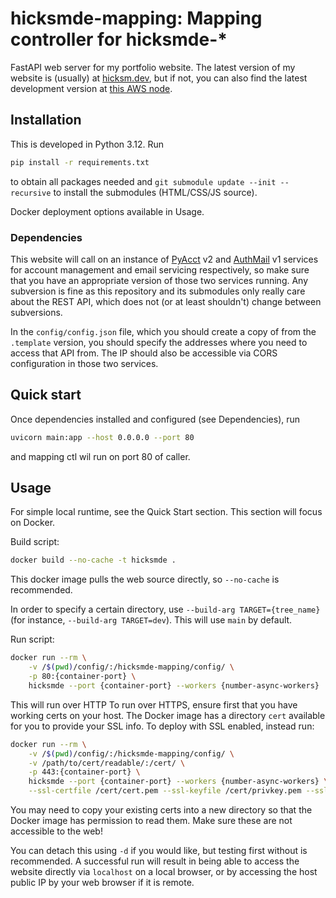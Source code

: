 # hicksmde-mapping: Mapping controller for hicksmde-*

FastAPI web server for my portfolio website. The latest version of my website is (usually) at [hicksm.dev](https://hicksm.dev), but if not, you can also find the latest development version at [this AWS node](http://34.226.123.156/).

## Installation

This is developed in Python 3.12. Run

```bash
pip install -r requirements.txt
```

to obtain all packages needed and `git submodule update --init --recursive` to install the submodules (HTML/CSS/JS source).

Docker deployment options available in Usage.

### Dependencies

This website will call on an instance of [PyAcct](https://github.com/mwhicks-dev/pyacct) v2 and [AuthMail](https://github.com/mwhicks-dev/authmail) v1 services for account management and email servicing respectively, so make sure that you have an appropriate version of those two services running. Any subversion is fine as this repository and its submodules only really care about the REST API, which does not (or at least shouldn't) change between subversions.

In the `config/config.json` file, which you should create a copy of from the `.template` version, you should specify the addresses where you need to access that API from. The IP should also be accessible via CORS configuration in those two services.

## Quick start

Once dependencies installed and configured (see Dependencies), run

```bash
uvicorn main:app --host 0.0.0.0 --port 80
```

and mapping ctl wil run on port 80 of caller.

## Usage

For simple local runtime, see the Quick Start section. This section will focus on Docker.

Build script:

```bash
docker build --no-cache -t hicksmde .
```

This docker image pulls the web source directly, so `--no-cache` is recommended.

In order to specify a certain directory, use `--build-arg TARGET={tree_name}` (for instance, `--build-arg TARGET=dev`). This will use `main` by default.

Run script:

```bash
docker run --rm \
    -v /$(pwd)/config/:/hicksmde-mapping/config/ \
    -p 80:{container-port} \
    hicksmde --port {container-port} --workers {number-async-workers}
```

This will run over HTTP To run over HTTPS, ensure first that you have working certs on your host. The Docker image has a directory `cert` available for you to provide your SSL info. To deploy with SSL enabled, instead run:

```bash
docker run --rm \
    -v /$(pwd)/config/:/hicksmde-mapping/config/ \
    -v /path/to/cert/readable/:/cert/ \
    -p 443:{container-port} \
    hicksmde --port {container-port} --workers {number-async-workers} \
    --ssl-certfile /cert/cert.pem --ssl-keyfile /cert/privkey.pem --ssl-keyfile-password {your-kf-password}
```

You may need to copy your existing certs into a new directory so that the Docker image has permission to read them. Make sure these are not accessible to the web!

You can detach this using `-d` if you would like, but testing first without is recommended. A successful run will result in being able to access the website directly via `localhost` on a local browser, or by accessing the host public IP by your web browser if it is remote.
